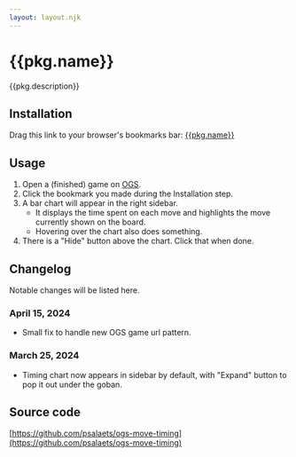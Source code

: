 ```yaml
---
layout: layout.njk
---
```


# {{pkg.name}}

{{pkg.description}}

## Installation

Drag this link to your browser's bookmarks bar: <a href="javascript:void {{code}}">{{pkg.name}}</a>

## Usage

1. Open a (finished) game on [OGS](https://online-go.com/).
2. Click the bookmark you made during the Installation step.
3. A bar chart will appear in the right sidebar.
    - It displays the time spent on each move and highlights the move currently shown on the board.
    - Hovering over the chart also does something.
4. There is a "Hide" button above the chart. Click that when done.

## Changelog

Notable changes will be listed here.

### April 15, 2024

- Small fix to handle new OGS game url pattern.

### March 25, 2024

- Timing chart now appears in sidebar by default, with "Expand" button to pop it out under the goban.

## Source code

[https://github.com/psalaets/ogs-move-timing](https://github.com/psalaets/ogs-move-timing)

<div style="margin-bottom: 30dvh"></div>
